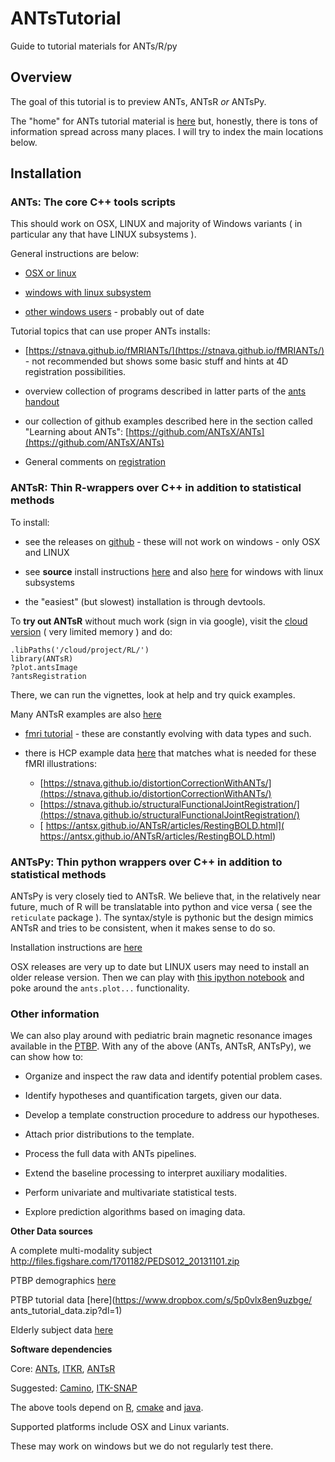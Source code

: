 # ANTsTutorial
Guide to tutorial materials for ANTs/R/py

## Overview

The goal of this tutorial is to preview ANTs, ANTsR *or* ANTsPy.  

The "home" for ANTs tutorial material is [here](https://github.com/stnava/ANTsTutorial) but, honestly, there is tons of information spread across many places.  I will try to index the main locations below.

## Installation


### ANTs:  The core C++ tools scripts

This should work on OSX, LINUX and majority of Windows variants ( in particular
any that have LINUX subsystems ).

General instructions are below:

  * [OSX or linux](https://github.com/ANTsX/ANTs/wiki/Compiling-ANTs-on-Linux-and-Mac-OS)

  * [windows with linux subsystem](https://github.com/ANTsX/ANTs/wiki/Compiling-ANTs-on-Windows-10)

  * [other windows users](https://github.com/ANTsX/ANTs/issues/196) - probably out of date

Tutorial topics that can use proper ANTs installs:

* [https://stnava.github.io/fMRIANTs/](https://stnava.github.io/fMRIANTs/) - not recommended but shows some basic stuff and hints at 4D registration possibilities.

* overview collection of programs described in latter parts of the [ants handout](https://github.com/stnava/ANTsTutorial/blob/master/handout/antsHandout.pdf)

* our collection of github examples described here in the section called "Learning about ANTs": [https://github.com/ANTsX/ANTs](https://github.com/ANTsX/ANTs)

* General comments on [registration](
https://rpubs.com/antsr/registrationIntro)


### ANTsR: Thin R-wrappers over C++ in addition to statistical methods

To install:

* see the releases on [github](https://github.com/ANTsX/ANTsR/releases) - these will not work on windows - only OSX and LINUX

* see **source** install instructions [here](https://github.com/ANTsX/ANTsR/) and also [here](https://github.com/ANTsX/ANTsR/wiki/Installing-ANTsR-in-Windows-10-(along-with-FSL,-Rstudio,-Freesurfer,-etc).) for windows with linux subsystems

* the "easiest" (but slowest) installation is through devtools.

To **try out ANTsR** without much work (sign in via google), visit the [cloud version](https://rstudio.cloud/project/38492) ( very limited memory ) and do:

```
.libPaths('/cloud/project/RL/')
library(ANTsR)
?plot.antsImage
?antsRegistration
```

There, we can run the vignettes, look at help and try quick examples.

Many ANTsR examples are also [here](https://rpubs.com/antsr)

* [fmri tutorial](https://github.com/ntustison/ANTsRfMRITutorial/blob/master/tutorial.pdf) - these are constantly evolving with data types and such.

* there is HCP example data [here](https://figshare.com/articles/hcpLSDataANTs/6399935) that matches what is needed for these fMRI illustrations:
    * [https://stnava.github.io/distortionCorrectionWithANTs/](https://stnava.github.io/distortionCorrectionWithANTs/)
    * [https://stnava.github.io/structuralFunctionalJointRegistration/](https://stnava.github.io/structuralFunctionalJointRegistration/)
    * [
https://antsx.github.io/ANTsR/articles/RestingBOLD.html](
https://antsx.github.io/ANTsR/articles/RestingBOLD.html)


### ANTsPy: Thin python wrappers over C++ in addition to statistical methods

ANTsPy is very closely tied to ANTsR. We believe that, in the relatively near future, much of R will be translatable into python and vice versa ( see the `reticulate` package ).  The syntax/style is pythonic but the design mimics ANTsR and tries to be consistent, when it makes sense to do so.

Installation instructions are [here](https://github.com/ANTsX/ANTsPy#installation)

OSX releases are very up to date but LINUX users may need to install an older release version.  Then we can play with [this ipython notebook](https://github.com/ANTsX/ANTsPy/blob/master/tutorials/10minTutorial.ipynb) and poke around the `ants.plot...` functionality.


### Other information

We can also play around with pediatric brain magnetic resonance images available in the [PTBP](http://figshare.com/articles/The_Pediatric_Template_of_Brain_Perfusion_PTBP_/923555).  With any of the above (ANTs, ANTsR, ANTsPy), we can show how to:

* Organize and inspect the raw data and identify potential problem cases.

* Identify hypotheses and quantification targets, given our data.

* Develop a template construction procedure to address our hypotheses.

* Attach prior distributions to the template.

* Process the full data with ANTs pipelines.

* Extend the baseline processing to interpret auxiliary modalities.

* Perform univariate and multivariate statistical tests.

* Explore prediction algorithms based on imaging data.


**Other Data sources**

A complete multi-modality subject http://files.figshare.com/1701182/PEDS012_20131101.zip

PTBP demographics [here](https://ndownloader.figshare.com/files/1699436)

PTBP tutorial data [here](https://www.dropbox.com/s/5p0vlx8en9uzbge/ ants_tutorial_data.zip?dl=1)

Elderly subject data [here](https://figshare.com/articles/hcpLSDataANTs/6399935)

**Software dependencies**

Core: [ANTs](http://stnava.github.io/ANTs/), [ITKR](http://stnava.github.io/ITKR/),  [ANTsR](http://stnava.github.io/ANTsR/)

Suggested: [Camino](http://cmic.cs.ucl.ac.uk/camino/index.php?n=Tutorials.DTI), [ITK-SNAP](http://www.itksnap.org/pmwiki/pmwiki.php)

The above tools depend on [R](http://cran.r-project.org), [cmake](http://www.cmake.org) and [java](https://java.com/).

Supported platforms include OSX and Linux variants.

These may work on windows but we do not regularly test there.
